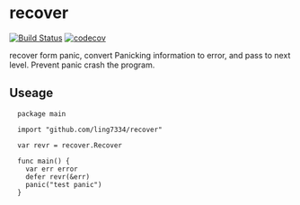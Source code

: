 # recover
[![Build Status](https://travis-ci.org/ling7334/recover.svg?branch=master)](https://travis-ci.org/ling7334/recover) [![codecov](https://codecov.io/gh/ling7334/recover/branch/master/graph/badge.svg)](https://codecov.io/gh/ling7334/recover)

recover form panic, convert Panicking information to error, and pass to next level. Prevent panic crash the program.

## Useage
```golang
  package main

  import "github.com/ling7334/recover"

  var revr = recover.Recover
  
  func main() {
    var err error
    defer revr(&err)
    panic("test panic")
  }
```
